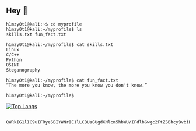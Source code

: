 <!--
**cyb3rsl0th/cyb3rsl0th** is a ✨ _special_ ✨ repository because its `README.md` (this file) appears on your GitHub profile.
backup because Im lazy
- 🌱 I’m currently learning Binary Exploitation
- ⚡ Fun fact: “The more you know, the more you know you don't know.”
-->
## Hey 👋
    h1mzy0t1@kali:~$ cd myprofile
    h1mzy0t1@kali:~/myprofile$ ls
    skills.txt fun_fact.txt
    
    h1mzy0t1@kali:~/myprofile$ cat skills.txt
    Linux
    C/C++
    Python
    OSINT
    Steganography
    
    h1mzy0t1@kali:~/myprofile$ cat fun_fact.txt
    “The more you know, the more you know you don't know.”
    
    h1mzy0t1@kali:~/myprofile$
    
    
       
       

[![Top Langs ](https://github-readme-stats.vercel.app/api/top-langs/?username=cyb3rsl0th&layout=compact)](https://github.com/anuraghazra/github-readme-stats)

                                QWRkIG1lIG9uIFRyeSBIYWNrIE1lLCBUaGUgdXNlcm5hbWU/IFdlbGwgc2FtZSBhcyBvbiBnaXRodWIu
